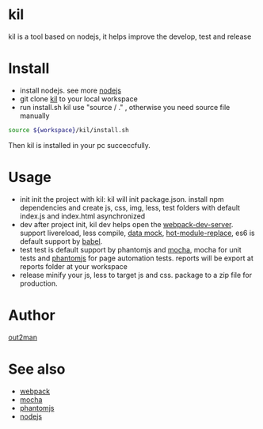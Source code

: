 # kil
kil is a tool based on nodejs, it helps improve the develop, test and release

# Install
*  install nodejs. see more [nodejs](https://nodejs.org)
*  git clone [kil](https://github.com/lovelypig5/kil.git) to your local workspace
*  run install.sh kil use "source / ." , otherwise you need source file manually
```bash
source ${workspace}/kil/install.sh
```

Then kil is installed in your pc succeccfully.

# Usage
* init
init the project with kil:
    kil will init package.json. install npm dependencies and create js, css, img, less, test folders with default index.js and index.html asynchronized
* dev
after project init, kil dev helps open the [webpack-dev-server](https://webpack.github.io/docs/webpack-dev-server.html).
support livereload, less compile, [data mock](https://github.com/nuysoft/Mock), [hot-module-replace](https://webpack.github.io/docs/hot-module-replacement.html), es6 is default support by [babel](https://babeljs.io/).
* test
test is default support by phantomjs and [mocha](https://mochajs.org/), mocha for unit tests and [phantomjs](http://phantomjs.org/) for page automation tests.
reports will be export at reports folder at your workspace
* release
minify your js, less to target js and css. package to a zip file for production.

# Author
[out2man](http:/www.out2man.com)

# See also
* [webpack](https://webpack.github.io/)
* [mocha](https://mochajs.org/)
* [phantomjs](http://phantomjs.org/)
* [nodejs](https://nodejs.org)